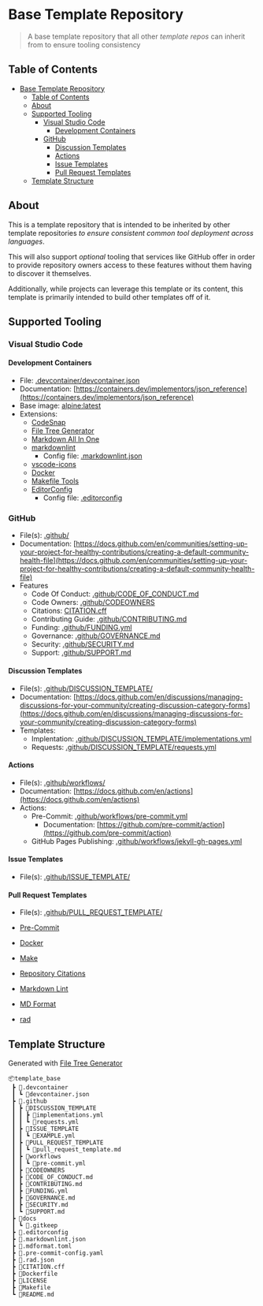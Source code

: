 # Base Template Repository

> A base template repository that all other *template repos* can inherit from to
> ensure tooling consistency

## Table of Contents

- [Base Template Repository](#base-template-repository)
  - [Table of Contents](#table-of-contents)
  - [About](#about)
  - [Supported Tooling](#supported-tooling)
    - [Visual Studio Code](#visual-studio-code)
      - [Development Containers](#development-containers)
    - [GitHub](#github)
      - [Discussion Templates](#discussion-templates)
      - [Actions](#actions)
      - [Issue Templates](#issue-templates)
      - [Pull Request Templates](#pull-request-templates)
  - [Template Structure](#template-structure)

## About

This is a template repository that is intended to be inherited by other template
repositories *to ensure consistent common tool deployment across languages*.

This will also support *optional* tooling that services like GitHub offer in
order to provide repository owners access to these features without them having
to discover it themselves.

Additionally, while projects can leverage this template or its content, this
template is primarily intended to build other templates off of it.

## Supported Tooling

### Visual Studio Code

#### Development Containers

- File: [.devcontainer/devcontainer.json](.devcontainer/devcontainer.json)
- Documentation:
  [https://containers.dev/implementors/json_reference](https://containers.dev/implementors/json_reference)
- Base image: [alpine:latest](https://hub.docker.com/_/alpine/)
- Extensions:
  - [CodeSnap](https://marketplace.visualstudio.com/items?itemName=adpyke.codesnap)
  - [File Tree Generator](https://marketplace.visualstudio.com/items?itemName=Shinotatwu-DS.file-tree-generator)
  - [Markdown All In One](https://marketplace.visualstudio.com/items?itemName=yzhang.markdown-all-in-one)
  - [markdownlint](https://marketplace.visualstudio.com/items?itemName=DavidAnson.vscode-markdownlint)
    - Config file: [.markdownlint.json](.markdownlint.json)
  - [vscode-icons](https://marketplace.visualstudio.com/items?itemName=vscode-icons-team.vscode-icons)
  - [Docker](https://marketplace.visualstudio.com/items?itemName=ms-azuretools.vscode-docker)
  - [Makefile Tools](https://marketplace.visualstudio.com/items?itemName=ms-vscode.makefile-tools)
  - [EditorConfig](https://marketplace.visualstudio.com/items?itemName=EditorConfig.EditorConfig)
    - Config file: [.editorconfig](.editorconfig)

### GitHub

- File(s): [.github/](.github/)
- Documentation:
  [https://docs.github.com/en/communities/setting-up-your-project-for-healthy-contributions/creating-a-default-community-health-file](https://docs.github.com/en/communities/setting-up-your-project-for-healthy-contributions/creating-a-default-community-health-file)
- Features
  - Code Of Conduct: [.github/CODE_OF_CONDUCT.md](.github/CODE_OF_CONDUCT.md)
  - Code Owners: [.github/CODEOWNERS](.github/CODEOWNERS)
  - Citations: [CITATION.cff](CITATION.cff)
  - Contributing Guide: [.github/CONTRIBUTING.md](.github/CONTRIBUTING.md)
  - Funding: [.github/FUNDING.yml](.github/FUNDING.yml)
  - Governance: [.github/GOVERNANCE.md](.github/GOVERNANCE.md)
  - Security: [.github/SECURITY.md](.github/SECURITY.md)
  - Support: [.github/SUPPORT.md](.github/SUPPORT.md)

#### Discussion Templates

- File(s): [.github/DISCUSSION_TEMPLATE/](.github/DISCUSSION_TEMPLATE/)
- Documentation:
  [https://docs.github.com/en/discussions/managing-discussions-for-your-community/creating-discussion-category-forms](https://docs.github.com/en/discussions/managing-discussions-for-your-community/creating-discussion-category-forms)
- Templates:
  - Implentation:
    [.github/DISCUSSION_TEMPLATE/implementations.yml](.github/DISCUSSION_TEMPLATE/implementations.yml)
  - Requests:
    [.github/DISCUSSION_TEMPLATE/requests.yml](.github/DISCUSSION_TEMPLATE/requests.yml)

#### Actions

- File(s): [.github/workflows/](.github/workflows/)
- Documentation:
  [https://docs.github.com/en/actions](https://docs.github.com/en/actions)
- Actions:
  - Pre-Commit:
    [.github/workflows/pre-commit.yml](.github/workflows/pre-commit.yml)
    - Documentation:
      [https://github.com/pre-commit/action](https://github.com/pre-commit/action)
  - GitHub Pages Publishing:
    [.github/workflows/jekyll-gh-pages.yml](.github/workflows/jekyll-gh-pages.yml)

#### Issue Templates

- File(s): [.github/ISSUE_TEMPLATE/](.github/ISSUE_TEMPLATE/)

#### Pull Request Templates

- File(s): [.github/PULL_REQUEST_TEMPLATE/](.github/PULL_REQUEST_TEMPLATE/)

- [Pre-Commit](.pre-commit-config.yaml)

- [Docker](Dockerfile)

- [Make](Makefile)

- [Repository Citations](CITATION.cff)

- [Markdown Lint](.markdownlint.json)

- [MD Format](.mdformat.toml)

- [rad](.rad)

## Template Structure

Generated with
[File Tree Generator](https://marketplace.visualstudio.com/items?itemName=Shinotatwu-DS.file-tree-generator)

```shell
📦template_base
 ┣ 📂.devcontainer
 ┃ ┗ 📜devcontainer.json
 ┣ 📂.github
 ┃ ┣ 📂DISCUSSION_TEMPLATE
 ┃ ┃ ┣ 📜implementations.yml
 ┃ ┃ ┗ 📜requests.yml
 ┃ ┣ 📂ISSUE_TEMPLATE
 ┃ ┃ ┗ 📜EXAMPLE.yml
 ┃ ┣ 📂PULL_REQUEST_TEMPLATE
 ┃ ┃ ┗ 📜pull_request_template.md
 ┃ ┣ 📂workflows
 ┃ ┃ ┗ 📜pre-commit.yml
 ┃ ┣ 📜CODEOWNERS
 ┃ ┣ 📜CODE_OF_CONDUCT.md
 ┃ ┣ 📜CONTRIBUTING.md
 ┃ ┣ 📜FUNDING.yml
 ┃ ┣ 📜GOVERNANCE.md
 ┃ ┣ 📜SECURITY.md
 ┃ ┗ 📜SUPPORT.md
 ┣ 📂docs
 ┃ ┗ 📜.gitkeep
 ┣ 📜.editorconfig
 ┣ 📜.markdownlint.json
 ┣ 📜.mdformat.toml
 ┣ 📜.pre-commit-config.yaml
 ┣ 📜.rad.json
 ┣ 📜CITATION.cff
 ┣ 📜Dockerfile
 ┣ 📜LICENSE
 ┣ 📜Makefile
 ┗ 📜README.md
```
